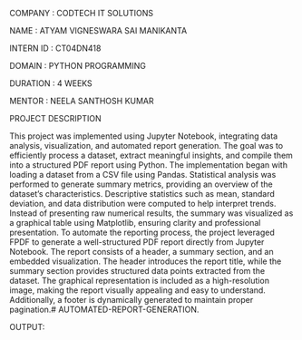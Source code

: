 COMPANY : CODTECH IT SOLUTIONS

NAME : ATYAM VIGNESWARA SAI MANIKANTA

INTERN ID : CT04DN418

DOMAIN : PYTHON PROGRAMMING

DURATION : 4 WEEKS

MENTOR : NEELA SANTHOSH KUMAR

PROJECT DESCRIPTION

This project was implemented using Jupyter Notebook, integrating data analysis, visualization, and automated report generation. The goal was to efficiently process a dataset, extract meaningful insights, and compile them into a structured PDF report using Python. The implementation began with loading a dataset from a CSV file using Pandas. Statistical analysis was performed to generate summary metrics, providing an overview of the dataset’s characteristics. Descriptive statistics such as mean, standard deviation, and data distribution were computed to help interpret trends. Instead of presenting raw numerical results, the summary was visualized as a graphical table using Matplotlib, ensuring clarity and professional presentation. To automate the reporting process, the project leveraged FPDF to generate a well-structured PDF report directly from Jupyter Notebook. The report consists of a header, a summary section, and an embedded visualization. The header introduces the report title, while the summary section provides structured data points extracted from the dataset. The graphical representation is included as a high-resolution image, making the report visually appealing and easy to understand. Additionally, a footer is dynamically generated to maintain proper pagination.# AUTOMATED-REPORT-GENERATION.

OUTPUT:

